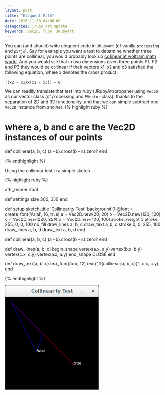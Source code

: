 ```yaml
---
layout: post
title: "Eloquent Math"
date: 2016-11-30 04:00:00
categories: jruby_art update
keywords: Vec2D, ruby, JRubyArt
---
```

You can (and should) write eloquent code in `JRubyArt` (cf vanilla `processing` and `p5*js`). Say for example you want a test to determine whether three points are collinear, you would probably look up [collinear at wolfram math world](http://mathworld.wolfram.com/Collinear.html). And you would see that in two dimensions given three points P1, P2 and P3 they would be collinear if their vectors x1, x2 and x3 satisfied the following equation, where x denotes the cross product.

`
|(x2 - x1)x(x1 - x3)| = 0
`

We can readily translate that test into ruby (JRubyArt/propane) using `Vec2D` as our vector class (cf processing and `PVector` class), thanks to the separation of 2D and 3D functionality, and that we can simple subtract one `Vec2D` instance from another.
{% highlight ruby %}
# where a, b and c are the Vec2D instances of our points
def collinear(a, b, c)
  (a - b).cross(b - c).zero?
end

{% endhighlight %}

Using the collinear test in a simple sketch

{% highlight ruby %}

attr_reader :font

def settings
  size 300, 300
end

def setup
  sketch_title 'Collinearity Test'
  background 0
  @font = create_font('Arial', 16, true)
  a = Vec2D.new(20, 20)
  b = Vec2D.new(120, 120)
  c = Vec2D.new(220, 220)
  d = Vec2D.new(100, 180)
  stroke_weight 3
  stroke 255, 0, 0, 100
  no_fill
  draw_lines a, b, c
  draw_text a, b, c
  stroke 0, 0, 255, 100
  draw_lines a, b, d
  draw_text a, b, d
end

def collinear(a, b, c)
  (a - b).cross(b - c).zero?
end

def draw_lines(a, b, c)
  begin_shape
  vertex(a.x, a.y)
  vertex(b.x, b.y)
  vertex(c.x, c.y)
  vertex(a.x, a.y)
  end_shape CLOSE
end

def draw_text(a, b, c)
  text_font(font, 12)
  text("#{collinear(a, b, c)}", c.x, c.y)
end

{% endhighlight %}

<img src="/assets/collinear.png" />
